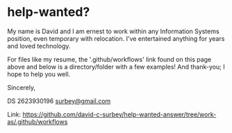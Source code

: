 # help-wanted? #

My name is David and I am ernest to work within any Information Systems position, even temporary with relocation. I've entertained anything for years and loved technology.

For files like my resume,
the '.github/workflows' link found on this page above and below is a directory/folder with a few examples! And thank-you; I hope to help you well.

Sincerely,

DS
2623930196
surbey@gmail.com

Link: https://github.com/david-c-surbey/help-wanted-answer/tree/work-as/.github/workflows
